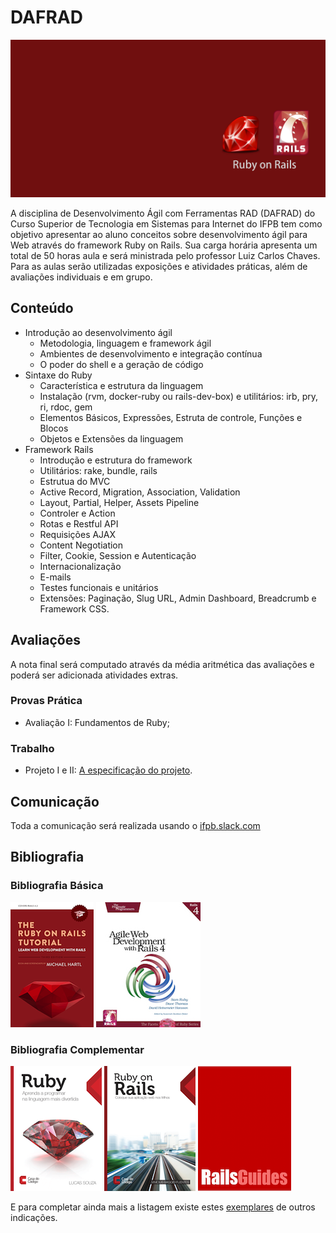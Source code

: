 # DAFRAD

![Banner da disciplina](assets/dafrad.png)

A disciplina de Desenvolvimento Ágil com Ferramentas RAD (DAFRAD) do Curso Superior de Tecnologia em Sistemas para Internet do IFPB tem como objetivo apresentar ao aluno conceitos sobre desenvolvimento ágil para Web através do framework Ruby on Rails. Sua carga horária apresenta um total de 50 horas aula e será ministrada pelo professor Luiz Carlos Chaves. Para as aulas serão utilizadas exposições e atividades práticas, além de avaliações individuais e em grupo.

## Conteúdo

* Introdução ao desenvolvimento ágil
  * Metodologia, linguagem e framework ágil
  * Ambientes de desenvolvimento e integração contínua
  * O poder do shell e a geração de código
* Sintaxe do Ruby
  * Característica e estrutura da linguagem
  * Instalação (rvm, docker-ruby ou rails-dev-box) e utilitários: irb, pry, ri, rdoc, gem
  * Elementos Básicos, Expressões, Estruta de controle, Funções e Blocos
  * Objetos e Extensões da linguagem
* Framework Rails
  * Introdução e estrutura do framework
  * Utilitários: rake, bundle, rails
  * Estrutua do MVC
  * Active Record, Migration, Association, Validation
  * Layout, Partial, Helper, Assets Pipeline
  * Controler e Action
  * Rotas e Restful API
  * Requisições AJAX
  * Content Negotiation
  * Filter, Cookie, Session e Autenticação
  * Internacionalização
  * E-mails
  * Testes funcionais e unitários
  * Extensões: Paginação, Slug URL, Admin Dashboard, Breadcrumb e Framework CSS.

## Avaliações

A nota final será computado através da média aritmética das avaliações e poderá ser adicionada atividades extras.

### Provas Prática
* Avaliação I: Fundamentos de Ruby;

### Trabalho
* Projeto I e II: [A especificação do projeto](assessment/projeto.md).

## Comunicação
Toda a comunicação será realizada usando o [ifpb.slack.com](http://ifpb.slack.com)

## Bibliografia

### Bibliografia Básica

[![Rails Tutorial](assets/books/rails-tutorial.png)](https://www.railstutorial.org/) [![Agile Rails](assets/books/agile-rails4.jpg)](https://pragprog.com/book/rails4/agile-web-development-with-rails-4)

### Bibliografia Complementar

[![Ruby Aprenda a Programar](assets/books/ruby.png)](http://www.casadocodigo.com.br/products/livro-ruby) [![Ruby On Rails Coloque sua aplicação nos trilhos](assets/books/rails.png)](http://www.casadocodigo.com.br/products/livro-ruby-on-rails)  [![Rails Guide](assets/books/rails-guide.png)](http://guides.rubyonrails.org/getting_started.html)

E para completar ainda mais a listagem existe estes [exemplares](https://github.com/vhf/free-programming-books/blob/master/free-programming-books.md#ruby-on-rails) de outros indicações.
